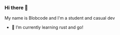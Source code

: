 ### Hi there 👋
My name is Blobcode and I'm a student and casual dev


- 🦀 I’m currently learning rust and go!
